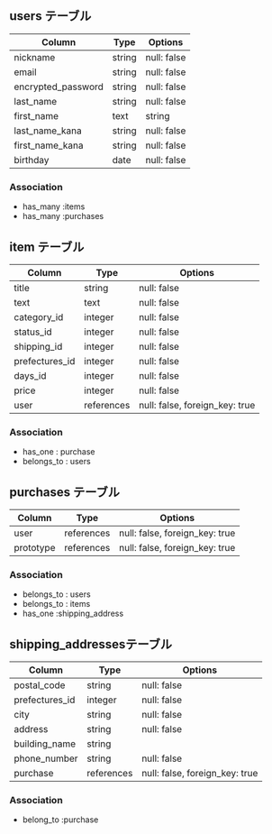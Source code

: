 

## users テーブル

| Column               | Type   | Options     |
| -------------------  | ------ | ----------- |
| nickname             | string | null: false |#ニックネーム
| email                | string | null: false |＃メールアドレス
| encrypted_password   | string | null: false |＃パスワード
| last_name            | string | null: false |＃名前（全角）苗字
| first_name| text     | string | null: false |＃名前（全角）名前
| last_name_kana       | string | null: false |＃名前カナ（全角）苗字
| first_name_kana      | string | null: false |＃名前カナ（全角）名前
| birthday             | date   | null: false |＃生年月日

### Association

- has_many :items
- has_many :purchases


## item テーブル

| Column          | Type      | Options                        |
| --------------- | ----------| ------------------------------ |
| title           | string    | null: false                    |＃商品名
| text            | text      | null: false                    |＃商品の説明
| category_id     | integer   | null: false                    |＃カテゴリー
| status_id       | integer   | null: false                    |＃商品の状態
| shipping_id     | integer   | null: false                    |＃配送料の負担
| prefectures_id  | integer   | null: false                    |＃配送もとの地域（都道府県）
| days_id         | integer   | null: false                    |＃発送までの日数
| price           | integer   | null: false                    |＃値段
| user            | references| null: false, foreign_key: true |
### Association
- has_one : purchase
- belongs_to : users

## purchases テーブル

| Column    | Type         | Options                          |
|-----------|--------------| -------------------------------- |
| user      | references   | null: false, foreign_key: true   |
| prototype | references   | null: false, foreign_key: true   |

### Association
- belongs_to : users
- belongs_to : items
- has_one :shipping_address

## shipping_addressesテーブル

| Column          | Type      | Options                        |
| --------------- | ----------| ------------------------------ |
| postal_code     | string    | null: false                    |＃郵便番号　※ハイフンあり
| prefectures_id  | integer   | null: false                    |＃都道府県
| city            | string    | null: false                    |＃市区町村
| address         | string    | null: false                    |＃番地
| building_name   | string    |                                |＃建物名
| phone_number    | string    | null: false                    |＃電話番号　※ハイフンあり
| purchase        | references| null: false, foreign_key: true |

### Association
- belong_to :purchase

